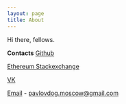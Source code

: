 ```yaml
---
layout: page
title: About
---
```


Hi there, fellows.

**Contacts**
[Github](https://github.com/pavlovdog)

[Ethereum Stackexchange](http://ethereum.stackexchange.com/users/4406/sergey-potekhin)

[VK](https://vk.com/home_pavlovdog)

[Email](mailto:pavlovdog.moscow@gmail.com) - pavlovdog.moscow@gmail.com

